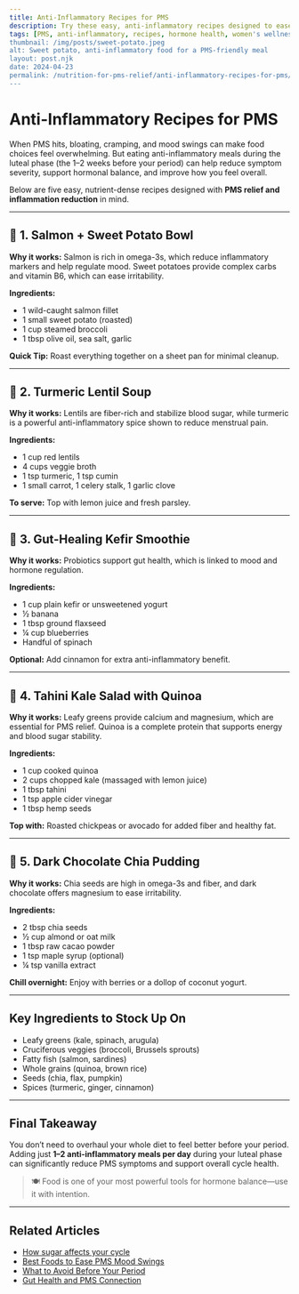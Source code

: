 ```yaml
---
title: Anti-Inflammatory Recipes for PMS
description: Try these easy, anti-inflammatory recipes designed to ease PMS symptoms like bloating, cramps, and mood swings through hormone-supportive nutrition.
tags: [PMS, anti-inflammatory, recipes, hormone health, women's wellness]
thumbnail: /img/posts/sweet-potato.jpeg
alt: Sweet potato, anti-inflammatory food for a PMS-friendly meal
layout: post.njk
date: 2024-04-23
permalink: /nutrition-for-pms-relief/anti-inflammatory-recipes-for-pms/
---
```


# Anti-Inflammatory Recipes for PMS

When PMS hits, bloating, cramping, and mood swings can make food choices feel overwhelming. But eating anti-inflammatory meals during the luteal phase (the 1–2 weeks before your period) can help reduce symptom severity, support hormonal balance, and improve how you feel overall.

Below are five easy, nutrient-dense recipes designed with **PMS relief and inflammation reduction** in mind.

---

## 🥗 1. **Salmon + Sweet Potato Bowl**

**Why it works:** Salmon is rich in omega-3s, which reduce inflammatory markers and help regulate mood. Sweet potatoes provide complex carbs and vitamin B6, which can ease irritability.

**Ingredients:**
- 1 wild-caught salmon fillet  
- 1 small sweet potato (roasted)  
- 1 cup steamed broccoli  
- 1 tbsp olive oil, sea salt, garlic  

**Quick Tip:** Roast everything together on a sheet pan for minimal cleanup.

---

## 🍵 2. **Turmeric Lentil Soup**

**Why it works:** Lentils are fiber-rich and stabilize blood sugar, while turmeric is a powerful anti-inflammatory spice shown to reduce menstrual pain.

**Ingredients:**
- 1 cup red lentils  
- 4 cups veggie broth  
- 1 tsp turmeric, 1 tsp cumin  
- 1 small carrot, 1 celery stalk, 1 garlic clove  

**To serve:** Top with lemon juice and fresh parsley.

---

## 🥒 3. **Gut-Healing Kefir Smoothie**

**Why it works:** Probiotics support gut health, which is linked to mood and hormone regulation.

**Ingredients:**
- 1 cup plain kefir or unsweetened yogurt  
- ½ banana  
- 1 tbsp ground flaxseed  
- ¼ cup blueberries  
- Handful of spinach  

**Optional:** Add cinnamon for extra anti-inflammatory benefit.

---

## 🥬 4. **Tahini Kale Salad with Quinoa**

**Why it works:** Leafy greens provide calcium and magnesium, which are essential for PMS relief. Quinoa is a complete protein that supports energy and blood sugar stability.

**Ingredients:**
- 1 cup cooked quinoa  
- 2 cups chopped kale (massaged with lemon juice)  
- 1 tbsp tahini  
- 1 tsp apple cider vinegar  
- 1 tbsp hemp seeds  

**Top with:** Roasted chickpeas or avocado for added fiber and healthy fat.

---

## 🍫 5. **Dark Chocolate Chia Pudding**

**Why it works:** Chia seeds are high in omega-3s and fiber, and dark chocolate offers magnesium to ease irritability.

**Ingredients:**
- 2 tbsp chia seeds  
- ½ cup almond or oat milk  
- 1 tbsp raw cacao powder  
- 1 tsp maple syrup (optional)  
- ¼ tsp vanilla extract  

**Chill overnight:** Enjoy with berries or a dollop of coconut yogurt.

---

## Key Ingredients to Stock Up On

- Leafy greens (kale, spinach, arugula)  
- Cruciferous veggies (broccoli, Brussels sprouts)  
- Fatty fish (salmon, sardines)  
- Whole grains (quinoa, brown rice)  
- Seeds (chia, flax, pumpkin)  
- Spices (turmeric, ginger, cinnamon)

---

## Final Takeaway

You don’t need to overhaul your whole diet to feel better before your period. Adding just **1–2 anti-inflammatory meals per day** during your luteal phase can significantly reduce PMS symptoms and support overall cycle health.

> 🍽️ Food is one of your most powerful tools for hormone balance—use it with intention.

---

## Related Articles

- [How sugar affects your cycle](/nutrition-for-pms-relief/how-sugar-affects-your-cycle)  
- [Best Foods to Ease PMS Mood Swings](/nutrition-for-pms-relief/foods-for-mood-swings)  
- [What to Avoid Before Your Period](/nutrition-for-pms-relief/what-to-avoid-before-your-period)
- [Gut Health and PMS Connection](/nutrition-for-pms-relief/gut-health-pms-connection)